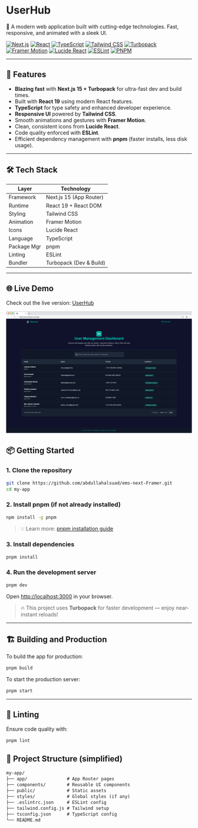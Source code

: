 # UserHub

🚀 A modern web application built with cutting-edge technologies. Fast, responsive, and animated with a sleek UI.

[![Next.js](https://img.shields.io/badge/Next.js-15.5.2-black?style=for-the-badge&logo=next.js&logoColor=white)](https://nextjs.org)
[![React](https://img.shields.io/badge/React-19.1.0-blue?style=for-the-badge&logo=react&logoColor=white)](https://react.dev)
[![TypeScript](https://img.shields.io/badge/TypeScript-^5-blue?style=for-the-badge&logo=typescript&logoColor=white)](https://www.typescriptlang.org)
[![Tailwind CSS](https://img.shields.io/badge/Tailwind_CSS-^4.0-orange?style=for-the-badge&logo=tailwind-css&logoColor=white)](https://tailwindcss.com)
[![Turbopack](https://img.shields.io/badge/Turbopack-%E2%9C%A8-black?style=for-the-badge&logo=webpack)](https://turbo.build/pack)
[![Framer Motion](https://img.shields.io/badge/Framer_Motion-^12.23.12-ff008c?style=for-the-badge&logo=framer&logoColor=white)](https://www.framer.com/motion/)
[![Lucide React](https://img.shields.io/badge/Lucide_React-^0.542.0-green?style=for-the-badge&logo=github&logoColor=white)](https://lucide.dev)
[![ESLint](https://img.shields.io/badge/ESLint-^9.0.0-4B32C3?style=for-the-badge&logo=eslint&logoColor=white)](https://eslint.org)
[![PNPM](https://img.shields.io/badge/PNPM-^8.0-orange?style=for-the-badge&logo=pnpm&logoColor=white)](https://pnpm.io)

---

## 🚀 Features

- **Blazing fast** with **Next.js 15 + Turbopack** for ultra-fast dev and build times.
- Built with **React 19** using modern React features.
- **TypeScript** for type safety and enhanced developer experience.
- **Responsive UI** powered by **Tailwind CSS**.
- Smooth animations and gestures with **Framer Motion**.
- Clean, consistent icons from **Lucide React**.
- Code quality enforced with **ESLint**.
- Efficient dependency management with **pnpm** (faster installs, less disk usage).

---

## 🛠️ Tech Stack

| Layer       | Technology              |
| ----------- | ----------------------- |
| Framework   | Next.js 15 (App Router) |
| Runtime     | React 19 + React DOM    |
| Styling     | Tailwind CSS            |
| Animation   | Framer Motion           |
| Icons       | Lucide React            |
| Language    | TypeScript              |
| Package Mgr | pnpm                    |
| Linting     | ESLint                  |
| Bundler     | Turbopack (Dev & Build) |

---

## 🌐 Live Demo

Check out the live version: [UserHub](https://ems-next-framer.vercel.app/)

![My App Screenshot](demo1.png)

## 📦 Getting Started

### 1. Clone the repository

```bash
git clone https://github.com/abdullahalsuad/ems-next-Framer.git
cd my-app
```

### 2. Install pnpm (if not already installed)

```bash
npm install -g pnpm
```

> 💡 Learn more: [pnpm installation guide](https://pnpm.io/installation)

### 3. Install dependencies

```bash
pnpm install
```

### 4. Run the development server

```bash
pnpm dev
```

Open [http://localhost:3000](http://localhost:3000) in your browser.

> 🔥 This project uses **Turbopack** for faster development — enjoy near-instant reloads!

---

## 🏗️ Building and Production

To build the app for production:

```bash
pnpm build
```

To start the production server:

```bash
pnpm start
```

---

## 🧪 Linting

Ensure code quality with:

```bash
pnpm lint
```

## 📁 Project Structure (simplified)

```
my-app/
├── app/               # App Router pages
├── components/        # Reusable UI components
├── public/            # Static assets
├── styles/            # Global styles (if any)
├── .eslintrc.json     # ESLint config
├── tailwind.config.js # Tailwind setup
├── tsconfig.json      # TypeScript config
└── README.md
```
